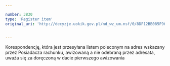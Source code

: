 ```yaml
---

number: 3830
type: 'Register item'
original_uri: 'http://decyzje.uokik.gov.pl/nd_wz_um.nsf/0/8DF12BB085F96DD1C1257A99003F2D0F?OpenDocument'


---
```


Korespondencję, która jest przesyłana listem poleconym na adres wskazany przez Posiadacza rachunku, awizowaną a nie odebraną przez adresata, uważa się za doręczoną w dacie pierwszego awizowania
